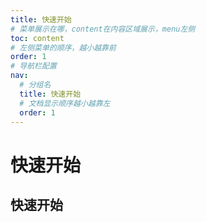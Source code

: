 ```yaml
---
title: 快速开始
# 菜单展示在哪，content在内容区域展示，menu左侧
toc: content
# 左侧菜单的顺序，越小越靠前
order: 1
# 导航栏配置
nav:
  # 分组名
  title: 快速开始
  # 文档显示顺序越小越靠左
  order: 1
---
```


# 快速开始

## 快速开始
